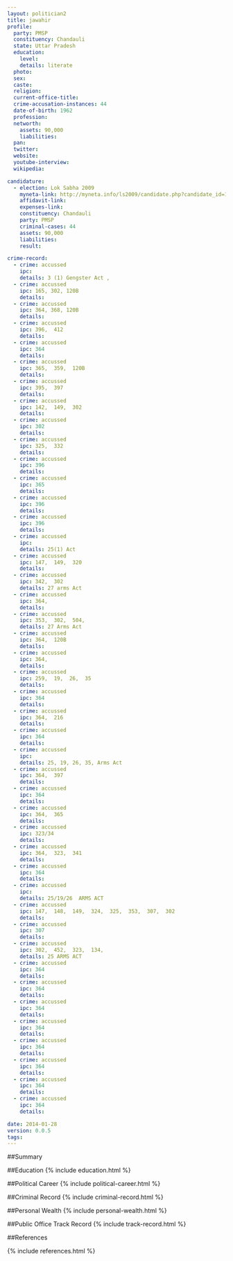 ```yaml
---
layout: politician2
title: jawahir
profile: 
  party: PMSP
  constituency: Chandauli
  state: Uttar Pradesh
  education: 
    level: 
    details: literate
  photo: 
  sex: 
  caste: 
  religion: 
  current-office-title: 
  crime-accusation-instances: 44
  date-of-birth: 1962
  profession: 
  networth: 
    assets: 90,000
    liabilities: 
  pan: 
  twitter: 
  website: 
  youtube-interview: 
  wikipedia: 

candidature: 
  - election: Lok Sabha 2009
    myneta-link: http://myneta.info/ls2009/candidate.php?candidate_id=1871
    affidavit-link: 
    expenses-link: 
    constituency: Chandauli 
    party: PMSP
    criminal-cases: 44
    assets: 90,000
    liabilities: 
    result:  

crime-record: 
  - crime: accussed
    ipc: 
    details: 3 (1) Gengster Act , 
  - crime: accussed
    ipc: 165, 302, 120B
    details:  
  - crime: accussed
    ipc: 364, 368, 120B
    details:  
  - crime: accussed
    ipc: 396,  412
    details:  
  - crime: accussed
    ipc: 364
    details:  
  - crime: accussed
    ipc: 365,  359,  120B
    details:  
  - crime: accussed
    ipc: 395,  397
    details:  
  - crime: accussed
    ipc: 142,  149,  302
    details:  
  - crime: accussed
    ipc: 302
    details:  
  - crime: accussed
    ipc: 325,  332
    details:  
  - crime: accussed
    ipc: 396
    details:  
  - crime: accussed
    ipc: 365
    details:  
  - crime: accussed
    ipc: 396
    details:  
  - crime: accussed
    ipc: 396
    details:  
  - crime: accussed
    ipc: 
    details: 25(1) Act 
  - crime: accussed
    ipc: 147,  149,  320
    details:  
  - crime: accussed
    ipc: 342,  302
    details: 27 arms Act 
  - crime: accussed
    ipc: 364,
    details:  
  - crime: accussed
    ipc: 353,  302,  504,
    details: 27 Arms Act 
  - crime: accussed
    ipc: 364,  120B
    details:  
  - crime: accussed
    ipc: 364,
    details:  
  - crime: accussed
    ipc: 259,  19,  26,  35
    details:  
  - crime: accussed
    ipc: 364
    details:  
  - crime: accussed
    ipc: 364,  216
    details:  
  - crime: accussed
    ipc: 364
    details:  
  - crime: accussed
    ipc: 
    details: 25, 19, 26, 35, Arms Act 
  - crime: accussed
    ipc: 364,  397
    details:  
  - crime: accussed
    ipc: 364
    details:  
  - crime: accussed
    ipc: 364,  365
    details:  
  - crime: accussed
    ipc: 323/34
    details:  
  - crime: accussed
    ipc: 364,  323,  341
    details:  
  - crime: accussed
    ipc: 364
    details:  
  - crime: accussed
    ipc: 
    details: 25/19/26  ARMS ACT 
  - crime: accussed
    ipc: 147,  148,  149,  324,  325,  353,  307,  302
    details:  
  - crime: accussed
    ipc: 307
    details:  
  - crime: accussed
    ipc: 302,  452,  323,  134,
    details: 25 ARMS ACT 
  - crime: accussed
    ipc: 364
    details:  
  - crime: accussed
    ipc: 364
    details:  
  - crime: accussed
    ipc: 364
    details:  
  - crime: accussed
    ipc: 364
    details:  
  - crime: accussed
    ipc: 364
    details:  
  - crime: accussed
    ipc: 364
    details:  
  - crime: accussed
    ipc: 364
    details:  
  - crime: accussed
    ipc: 364
    details:  

date: 2014-01-28
version: 0.0.5
tags: 
---
```

##Summary


##Education
{% include education.html %}


##Political Career
{% include political-career.html %}


##Criminal Record
{% include criminal-record.html %}


##Personal Wealth
{% include personal-wealth.html %}


##Public Office Track Record
{% include track-record.html %}


##References


{% include references.html %}